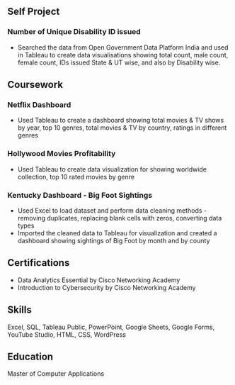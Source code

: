 ## Self Project
### Number of Unique Disability ID issued
- Searched the data from Open Government Data Platform India and used in Tableau to create data visualisations showing total count, male count, female count, IDs issued State & UT wise, and also by Disability wise.

## Coursework
### Netflix Dashboard
- Used Tableau to create a dashboard showing total movies & TV shows by year, top 10 genres, total movies & TV by country, ratings in different genres

### Hollywood Movies Profitability
- Used Tableau to create data visualization for showing worldwide collection, top 10 rated movies by genre

### Kentucky Dashboard - Big Foot Sightings
- Used Excel to load dataset and perform data cleaning methods - removing duplicates, replacing blank cells with zeros, converting data types
- Imported the cleaned data to Tableau for visualization and created a dashboard showing sightings of Big Foot by month and by county

## Certifications
- Data Analytics Essential by Cisco Networking Academy
- Introduction to Cybersecurity by Cisco Networking Academy

## Skills
Excel, SQL, Tableau Public, PowerPoint, Google Sheets, Google Forms, YouTube Studio, HTML, CSS, WordPress

## Education
Master of Computer Applications

